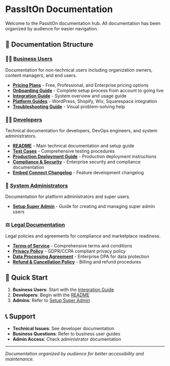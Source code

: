 # PassItOn Documentation

Welcome to the PassItOn documentation hub. All documentation has been organized by audience for easier navigation.

## 📁 Documentation Structure

### 👩‍💼 [Business Users](./business-users/)
Documentation for non-technical users including organization owners, content managers, and end users.

- **[Pricing Plans](./business-users/pricing-plans.md)** - Free, Professional, and Enterprise pricing options
- **[Onboarding Guide](./business-users/onboarding-guide.md)** - Complete setup process from account to going live
- **[Integration Guide](./business-users/integration-guide.md)** - System overview and usage guide  
- **[Platform Guides](./business-users/platform-guides/)** - WordPress, Shopify, Wix, Squarespace integration
- **[Troubleshooting Guide](./business-users/troubleshooting-guide.md)** - Visual problem-solving help

### 👨‍💻 [Developers](./developers/)
Technical documentation for developers, DevOps engineers, and system administrators.

- **[README](./developers/README.md)** - Main technical documentation and setup guide
- **[Test Cases](./developers/test-cases.md)** - Comprehensive testing procedures
- **[Production Deployment Guide](./developers/production-deployment-guide.md)** - Production deployment instructions
- **[Compliance & Security](./developers/compliance-security.md)** - Enterprise security and compliance documentation
- **[Embed Connect Changelog](./developers/embed-connect-changelog.md)** - Feature development changelog

### 🔐 [System Administrators](./admins/)
Documentation for platform administrators and super users.

- **[Setup Super Admin](./admins/setup-super-admin.md)** - Guide for creating and managing super admin users

### ⚖️ [Legal Documentation](./legal/)
Legal policies and agreements for compliance and marketplace readiness.

- **[Terms of Service](./legal/terms-of-service.md)** - Comprehensive terms and conditions
- **[Privacy Policy](./legal/privacy-policy.md)** - GDPR/CCPA compliant privacy policy
- **[Data Processing Agreement](./legal/data-processing-agreement.md)** - Enterprise DPA for data protection
- **[Refund & Cancellation Policy](./legal/refund-cancellation-policy.md)** - Billing and refund procedures

## 🚀 Quick Start

1. **Business Users**: Start with the [Integration Guide](./business-users/integration-guide.md)
2. **Developers**: Begin with the [README](./developers/README.md)
3. **Admins**: Refer to [Setup Super Admin](./admins/setup-super-admin.md)

## 📞 Support

- **Technical Issues**: See developer documentation
- **Business Questions**: Refer to business user guides
- **Admin Access**: Check administrator documentation

---

*Documentation organized by audience for better accessibility and maintenance.*